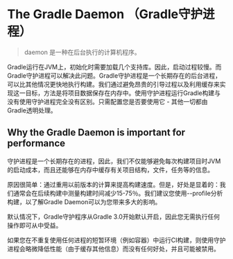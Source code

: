 # The Gradle Daemon （Gradle守护进程）



> daemon 是一种在后台执行的计算机程序。

Gradle运行在JVM上，初始化时需要加载几个支持库。因此，启动过程较慢。而Gradle守护进程可以解决此问题。Gradle守护进程是一个长期存在的后台进程，可以比其他情况更快地执行构建。我们通过避免昂贵的引导过程以及利用缓存来实现这一目标，方法是将项目数据保存在内存中。使用守护进程运行Gradle构建与没有使用守护进程完全没有区别。只需配置您是否要使用它 - 其他一切都由Gradle透明处理。 

## Why the Gradle Daemon is important for performance



守护进程是一个长期存在的进程，因此，我们不仅能够避免每次构建项目时JVM的启动成本，而且还能够在内存中缓存有关项目结构，文件，任务等的信息。

原因很简单：通过重用以前版本的计算来提高构建速度。但是，好处是显着的：我们通常会在后续构建中测量构建时间减少15-75％。我们建议您使用--profile分析构建，以了解Gradle Daemon可以为您带来多大的影响。

默认情况下，Gradle守护程序从Gradle 3.0开始默认开启，因此您无需执行任何操作即可从中受益。

如果您在不重复使用任何进程的短暂环境（例如容器）中运行CI构建，则使用守护进程会略微降低性能（由于缓存其他信息）而没有任何好处，并且可能被禁用。